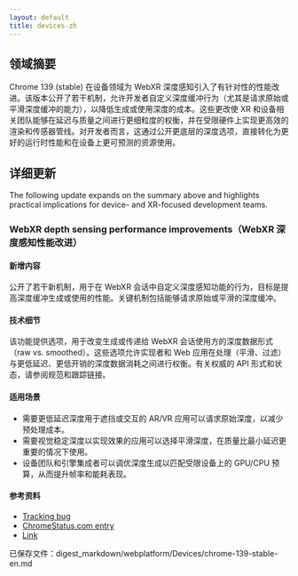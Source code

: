 ```yaml
---
layout: default
title: devices-zh
---
```


## 领域摘要

Chrome 139 (stable) 在设备领域为 WebXR 深度感知引入了有针对性的性能改进。该版本公开了若干机制，允许开发者自定义深度缓冲行为（尤其是请求原始或平滑深度缓冲的能力），以降低生成或使用深度的成本。这些更改使 XR 和设备相关团队能够在延迟与质量之间进行更细粒度的权衡，并在受限硬件上实现更高效的渲染和传感器管线。对开发者而言，这通过公开更底层的深度选项，直接转化为更好的运行时性能和在设备上更可预测的资源使用。

## 详细更新

The following update expands on the summary above and highlights practical implications for device- and XR-focused development teams.

### WebXR depth sensing performance improvements（WebXR 深度感知性能改进）

#### 新增内容
公开了若干新机制，用于在 WebXR 会话中自定义深度感知功能的行为，目标是提高深度缓冲生成或使用的性能。关键机制包括能够请求原始或平滑的深度缓冲。

#### 技术细节
该功能提供选项，用于改变生成或传递给 WebXR 会话使用方的深度数据形式（raw vs. smoothed）。这些选项允许实现者和 Web 应用在处理（平滑、过滤）与更低延迟、更低开销的深度数据消耗之间进行权衡。有关权威的 API 形式和状态，请参阅规范和跟踪链接。

#### 适用场景
- 需要更低延迟深度用于遮挡或交互的 AR/VR 应用可以请求原始深度，以减少预处理成本。  
- 需要视觉稳定深度以实现效果的应用可以选择平滑深度，在质量比最小延迟更重要的情况下使用。  
- 设备团队和引擎集成者可以调优深度生成以匹配受限设备上的 GPU/CPU 预算，从而提升帧率和能耗表现。

#### 参考资料
- [Tracking bug](https://issues.chromium.org/issues/410607163)
- [ChromeStatus.com entry](https://chromestatus.com/feature/5074096916004864)
- [Link](https://immersive-web.github.io/depth-sensing)

已保存文件：digest_markdown/webplatform/Devices/chrome-139-stable-en.md
